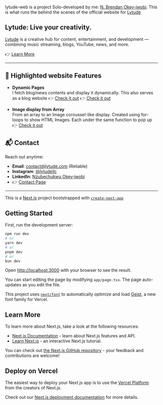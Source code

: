lytude-web is a project Solo-developed by me: [N. Brendan Okey-iwobi](https://share.google/WnpEhhK5RHlRYzmo5). This is what runs the behind the scenes of the official website for [Lytude](https://www.lytude.com)

## Lytude: Live your creativity.

[Lytude](https://www.lytude.com) is a creative hub for content, entertainment, and development — combining music streaming, blogs, YouTube, news, and more.

👉  [Learn More](https://www.lytude.com/about)

---

## 🌟 Highlighted website Features

- **Dynamic Pages**  
  I fetch blog/news contents and display it dynamically. This also serves as a blog website
  👉 [Check it out](https://www.lytude.com/lytude-blog/)
  👉 [Check it out](https://www.lytude.com/lytude-news/)

- **Image display from Array**  
  From an array to an Image coroussel-like display. Created using for-loops to show HTML Images. Each under the same function to pop up
  👉 [Check it out](https://www.lytude.com/entertainments/soundlytude)
  

## 📬 Contact

Reach out anytime:

- **Email**: [contact@lytude.com](mailto:lytude@gmail.com) (Reliable)
- **Instagram**: [@lytudellc](https://www.instagram.com/lytude_official)  
- **LinkedIn**: [Nzubechukwu Okey‑iwobi](https://www.linkedin.com/in/nzubechukwu-okey-iwobi-ba6486217)  
- 👉 [Contact Page](https://www.lytude.com/contact)

---

This is a [Next.js](https://nextjs.org) project bootstrapped with [`create-next-app`](https://nextjs.org/docs/app/api-reference/cli/create-next-app)

## Getting Started

First, run the development server:

```bash
npm run dev
# or
yarn dev
# or
pnpm dev
# or
bun dev
```

Open [http://localhost:3000](http://localhost:3000) with your browser to see the result.

You can start editing the page by modifying `app/page.tsx`. The page auto-updates as you edit the file.

This project uses [`next/font`](https://nextjs.org/docs/app/building-your-application/optimizing/fonts) to automatically optimize and load [Geist](https://vercel.com/font), a new font family for Vercel.

## Learn More

To learn more about Next.js, take a look at the following resources:

- [Next.js Documentation](https://nextjs.org/docs) - learn about Next.js features and API.
- [Learn Next.js](https://nextjs.org/learn) - an interactive Next.js tutorial.

You can check out [the Next.js GitHub repository](https://github.com/vercel/next.js) - your feedback and contributions are welcome!

## Deploy on Vercel

The easiest way to deploy your Next.js app is to use the [Vercel Platform](https://vercel.com/new?utm_medium=default-template&filter=next.js&utm_source=create-next-app&utm_campaign=create-next-app-readme) from the creators of Next.js.

Check out our [Next.js deployment documentation](https://nextjs.org/docs/app/building-your-application/deploying) for more details.
